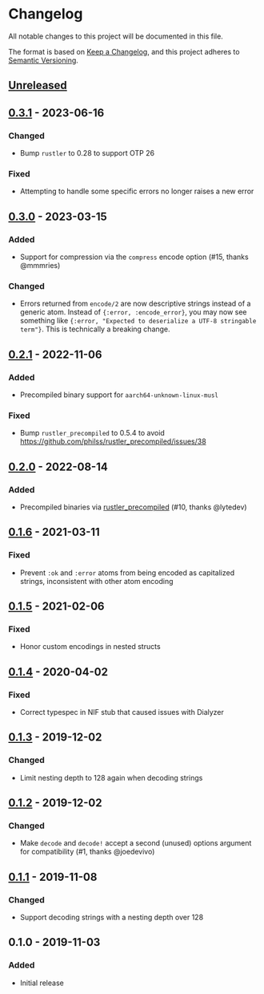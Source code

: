 # Changelog
All notable changes to this project will be documented in this file.

The format is based on [Keep a Changelog](https://keepachangelog.com/en/1.0.0/),
and this project adheres to [Semantic Versioning](https://semver.org/spec/v2.0.0.html).

## [Unreleased]

## [0.3.1] - 2023-06-16
### Changed
- Bump `rustler` to 0.28 to support OTP 26

### Fixed
- Attempting to handle some specific errors no longer raises a new error

## [0.3.0] - 2023-03-15
### Added
- Support for compression via the `compress` encode option (#15, thanks @mmmries)

### Changed
- Errors returned from `encode/2` are now descriptive strings instead of a generic atom. Instead of `{:error, :encode_error}`, you may now see something like `{:error, "Expected to deserialize a UTF-8 stringable term"}`. This is technically a breaking change.

## [0.2.1] - 2022-11-06
### Added
- Precompiled binary support for `aarch64-unknown-linux-musl`

### Fixed
- Bump `rustler_precompiled` to 0.5.4 to avoid https://github.com/philss/rustler_precompiled/issues/38

## [0.2.0] - 2022-08-14
### Added
- Precompiled binaries via [rustler_precompiled](https://github.com/philss/rustler_precompiled) (#10, thanks @lytedev)

## [0.1.6] - 2021-03-11
### Fixed
- Prevent `:ok` and `:error` atoms from being encoded as capitalized strings, inconsistent with other atom encoding

## [0.1.5] - 2021-02-06
### Fixed
- Honor custom encodings in nested structs

## [0.1.4] - 2020-04-02
### Fixed
- Correct typespec in NIF stub that caused issues with Dialyzer

## [0.1.3] - 2019-12-02
### Changed
- Limit nesting depth to 128 again when decoding strings

## [0.1.2] - 2019-12-02
### Changed
- Make `decode` and `decode!` accept a second (unused) options argument for compatibility (#1, thanks @joedevivo)

## [0.1.1] - 2019-11-08
### Changed
- Support decoding strings with a nesting depth over 128

## 0.1.0 - 2019-11-03
### Added
- Initial release


[Unreleased]: https://github.com/benhaney/Jsonrs/compare/v0.3.1...HEAD
[0.3.1]: https://github.com/benhaney/Jsonrs/compare/v0.3.0...v0.3.1
[0.3.0]: https://github.com/benhaney/Jsonrs/compare/v0.2.1...v0.3.0
[0.2.1]: https://github.com/benhaney/Jsonrs/compare/v0.2.0...v0.2.1
[0.2.0]: https://github.com/benhaney/Jsonrs/compare/v0.1.6...v0.2.0
[0.1.6]: https://github.com/benhaney/Jsonrs/compare/v0.1.5...v0.1.6
[0.1.5]: https://github.com/benhaney/Jsonrs/compare/v0.1.4...v0.1.5
[0.1.4]: https://github.com/benhaney/Jsonrs/compare/v0.1.3...v0.1.4
[0.1.3]: https://github.com/benhaney/Jsonrs/compare/v0.1.2...v0.1.3
[0.1.2]: https://github.com/benhaney/Jsonrs/compare/v0.1.1...v0.1.2
[0.1.1]: https://github.com/benhaney/Jsonrs/compare/v0.1.0...v0.1.1
